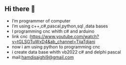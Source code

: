 ## Hi there 👋
-  I’m programmer of computer 
-  I’m using c++,c#,pascal,python,sql ,data bases
-  I programming cnc whith c# and arduino
-  link cnc :https://www.youtube.com/watch?v=tGLSGTuWxD4&ab_channel=TijaTdjani
-  now i am using python to programming cnc
-  i create data base whith vb2022 c#  and delphi pascal
-  mail:hamdisaighi9@gmail.com
